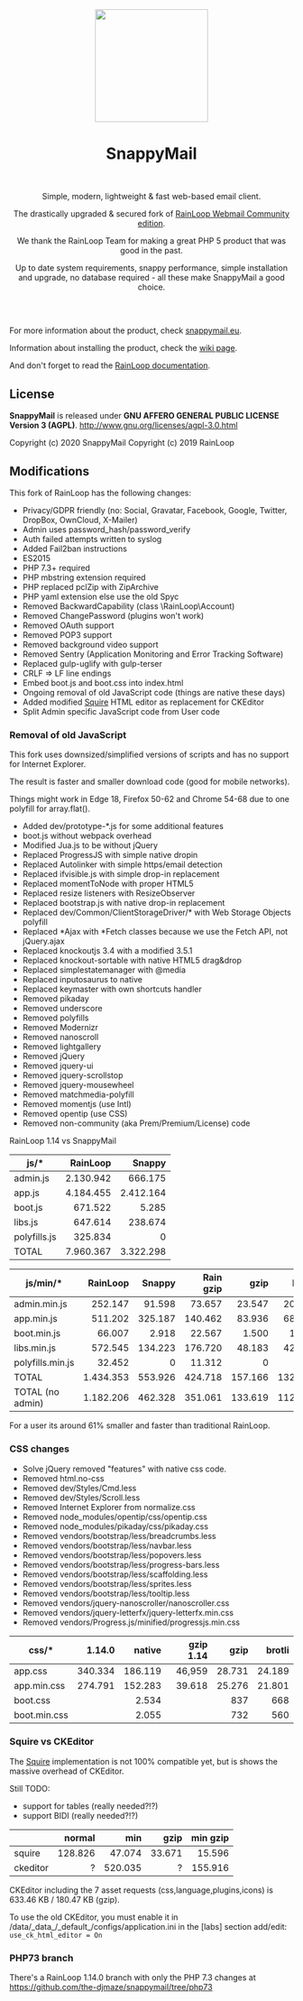 <div align="center">
  <a href="https://github.com/the-djmaze/snappymail">
    <img width="200" heigth="200" src="https://snappymail.eu/static/img/logo-256x256.png">
  </a>
  <br>
  <h1>SnappyMail</h1>
  <br>
  <p>
    Simple, modern, lightweight &amp; fast web-based email client.
  </p>
  <p>
    The drastically upgraded &amp; secured fork of <a href="https://github.com/RainLoop/rainloop-webmail">RainLoop Webmail Community edition</a>.
  </p>
  <p>
    We thank the RainLoop Team for making a great PHP 5 product that was good in the past.
  </p>
  <p>
    Up to date system requirements, snappy performance, simple installation and upgrade, no database required
    - all these make SnappyMail a good choice.
  </p>
  <h2></h2>
  <br>
</div>

For more information about the product, check [snappymail.eu](https://snappymail.eu/).

Information about installing the product, check the [wiki page](https://github.com/the-djmaze/snappymail/wiki/Installation-instructions).

And don't forget to read the [RainLoop documentation](https://www.rainloop.net/docs/).

## License

**SnappyMail** is released under
**GNU AFFERO GENERAL PUBLIC LICENSE Version 3 (AGPL)**.
http://www.gnu.org/licenses/agpl-3.0.html

Copyright (c) 2020 SnappyMail
Copyright (c) 2019 RainLoop

## Modifications

This fork of RainLoop has the following changes:

* Privacy/GDPR friendly (no: Social, Gravatar, Facebook, Google, Twitter, DropBox, OwnCloud, X-Mailer)
* Admin uses password_hash/password_verify
* Auth failed attempts written to syslog
* Added Fail2ban instructions
* ES2015
* PHP 7.3+ required
* PHP mbstring extension required
* PHP replaced pclZip with ZipArchive
* PHP yaml extension else use the old Spyc
* Removed BackwardCapability (class \RainLoop\Account)
* Removed ChangePassword (plugins won't work)
* Removed OAuth support
* Removed POP3 support
* Removed background video support
* Removed Sentry (Application Monitoring and Error Tracking Software)
* Replaced gulp-uglify with gulp-terser
* CRLF => LF line endings
* Embed boot.js and boot.css into index.html
* Ongoing removal of old JavaScript code (things are native these days)
* Added modified [Squire](https://github.com/neilj/Squire) HTML editor as replacement for CKEditor
* Split Admin specific JavaScript code from User code

### Removal of old JavaScript

This fork uses downsized/simplified versions of scripts and has no support for Internet Explorer.

The result is faster and smaller download code (good for mobile networks).

Things might work in Edge 18, Firefox 50-62 and Chrome 54-68 due to one polyfill for array.flat().

* Added dev/prototype-*.js for some additional features
* boot.js without webpack overhead
* Modified Jua.js to be without jQuery
* Replaced ProgressJS with simple native dropin
* Replaced Autolinker with simple https/email detection
* Replaced ifvisible.js with simple drop-in replacement
* Replaced momentToNode with proper HTML5 <time>
* Replaced resize listeners with ResizeObserver
* Replaced bootstrap.js with native drop-in replacement
* Replaced dev/Common/ClientStorageDriver/* with Web Storage Objects polyfill
* Replaced *Ajax with *Fetch classes because we use the Fetch API, not jQuery.ajax
* Replaced knockoutjs 3.4 with a modified 3.5.1
* Replaced knockout-sortable with native HTML5 drag&drop
* Replaced simplestatemanager with @media
* Replaced inputosaurus to native
* Replaced keymaster with own shortcuts handler
* Removed pikaday
* Removed underscore
* Removed polyfills
* Removed Modernizr
* Removed nanoscroll
* Removed lightgallery
* Removed jQuery
* Removed jquery-ui
* Removed jquery-scrollstop
* Removed jquery-mousewheel
* Removed matchmedia-polyfill
* Removed momentjs (use Intl)
* Removed opentip (use CSS)
* Removed non-community (aka Prem/Premium/License) code


RainLoop 1.14 vs SnappyMail

|js/*       	|RainLoop 	|Snappy   	|
|-----------	|--------:	|--------:	|
|admin.js    	|2.130.942	|  666.175	|
|app.js      	|4.184.455	|2.412.164	|
|boot.js     	|  671.522	|    5.285	|
|libs.js     	|  647.614	|  238.674	|
|polyfills.js	|  325.834	|        0	|
|TOTAL      	|7.960.367	|3.322.298	|

|js/min/*       	|RainLoop 	|Snappy   	|Rain gzip	|gzip     	|brotli   	|
|---------------	|--------:	|--------:	|--------:	|--------:	|--------:	|
|admin.min.js    	|  252.147	|   91.598	| 73.657	| 23.547	| 20.518	|
|app.min.js      	|  511.202	|  325.187	|140.462	| 83.936	| 68.135	|
|boot.min.js     	|   66.007	|    2.918	| 22.567	|  1.500	|  1.275	|
|libs.min.js     	|  572.545	|  134.223	|176.720	| 48.183	| 42.816	|
|polyfills.min.js	|   32.452	|        0	| 11.312	|      0	|      0	|
|TOTAL           	|1.434.353	|  553.926	|424.718	|157.166	|132.744	|
|TOTAL (no admin)	|1.182.206	|  462.328	|351.061	|133.619	|112.226	|

For a user its around 61% smaller and faster than traditional RainLoop.

### CSS changes

* Solve jQuery removed "features" with native css code.
* Removed html.no-css
* Removed dev/Styles/Cmd.less
* Removed dev/Styles/Scroll.less
* Removed Internet Explorer from normalize.css
* Removed node_modules/opentip/css/opentip.css
* Removed node_modules/pikaday/css/pikaday.css
* Removed vendors/bootstrap/less/breadcrumbs.less
* Removed vendors/bootstrap/less/navbar.less
* Removed vendors/bootstrap/less/popovers.less
* Removed vendors/bootstrap/less/progress-bars.less
* Removed vendors/bootstrap/less/scaffolding.less
* Removed vendors/bootstrap/less/sprites.less
* Removed vendors/bootstrap/less/tooltip.less
* Removed vendors/jquery-nanoscroller/nanoscroller.css
* Removed vendors/jquery-letterfx/jquery-letterfx.min.css
* Removed vendors/Progress.js/minified/progressjs.min.css


|css/*       	|1.14.0   	|native   	|gzip 1.14	|gzip   	|brotli   	|
|--------------	|-------:	|-------:	|------:	|------:	|------:	|
|app.css    	| 340.334	| 186.119	| 46,959	| 28.731	| 24.189	|
|app.min.css	| 274.791	| 152.283	| 39.618	| 25.276	| 21.801	|
|boot.css    	|       	|   2.534	|       	|    837	|    668	|
|boot.min.css	|       	|   2.055	|       	|    732	|    560	|


### Squire vs CKEditor
The [Squire](https://github.com/neilj/Squire) implementation is not 100% compatible yet, but is shows the massive overhead of CKEditor.

Still TODO:

* support for tables (really needed?!?)
* support BIDI (really needed?!?)

|       	| normal	| min    	| gzip  	| min gzip	|
|--------	|-------:	|-------:	|------:	|--------:	|
|squire  	| 128.826	|  47.074	| 33.671	|   15.596	|
|ckeditor	|       ?	| 520.035	|      ?	|  155.916	|

CKEditor including the 7 asset requests (css,language,plugins,icons) is 633.46 KB / 180.47 KB (gzip).

To use the old CKEditor, you must enable it in /data/\_data\_/\_default\_/configs/application.ini
in the [labs] section add/edit: `use_ck_html_editor = On`

### PHP73 branch

There's a RainLoop 1.14.0 branch with only the PHP 7.3 changes at
https://github.com/the-djmaze/snappymail/tree/php73
